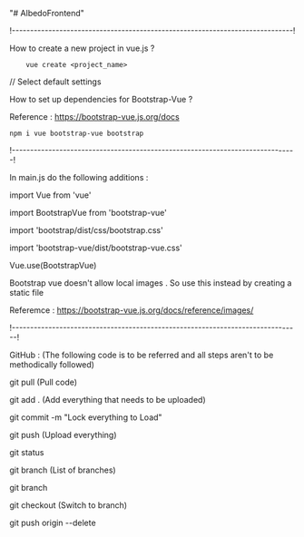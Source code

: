 "# AlbedoFrontend" 

!-----------------------------------------------------------------------------!

How to create a new project in vue.js ?

        vue create <project_name>
        
// Select default settings

How to set up dependencies for Bootstrap-Vue ?

Reference : https://bootstrap-vue.js.org/docs
    
    npm i vue bootstrap-vue bootstrap

!------------------------------------------------------------------------------!

In main.js do the following additions :

import Vue from 'vue'

import BootstrapVue from 'bootstrap-vue'

import 'bootstrap/dist/css/bootstrap.css'

import 'bootstrap-vue/dist/bootstrap-vue.css'

Vue.use(BootstrapVue)

Bootstrap vue doesn't allow local images . So use this instead by creating a static file

Referemce : https://bootstrap-vue.js.org/docs/reference/images/

<b-img :src="require('../static/book.jpg')"></b-img>

!-------------------------------------------------------------------------------!

GitHub : (The following code is to be referred and all steps aren't to be methodically followed)

git pull (Pull code)

git add . (Add everything that needs to be uploaded)

git commit -m "Lock everything to Load"

git push (Upload everything)

git status

git branch (List of branches)

git branch <name of branch>

git checkout <name of branch> (Switch to branch)

git push origin --delete <name of branch>
